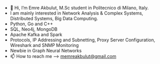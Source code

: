 - 👋 Hi, I’m Emre Akbulut, M.Sc student in Politecnico di Milano, Italy.
- I am mainly interested in  Network Analysis & Complex Systems, Distributed Systems, Big Data Computing.
- Python, Go and C++
- SQL, Neo4j, MongoDB
- Apache Kafka and Spark
- Protocols, IP Addressing and Subnetting, Proxy Server Configuration, Wireshark and SNMP Monitoring
- Newbie in Graph Neural Networks
- 📫 How to reach me --> memreakbulut@gmail.com




